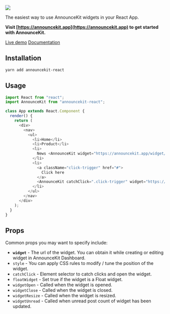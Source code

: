 ![](https://announcekit.app/images/logo@2x.png)

The easiest way to use AnnounceKit widgets in your React App.

**Visit [https://announcekit.app](https://announcekit.app) to get started with AnnounceKit.**

[Live demo](https://announcekit.app/widgets)
[Documentation](https://announcekit.app/docs/reactjs)

## Installation

```sh
yarn add announcekit-react
```

## Usage

```js
import React from "react";
import AnnounceKit from "announcekit-react";

class App extends React.Component {
  render() {
    return (
      <div>
        <nav>
          <ul>
            <li>Home</li>
            <li>Product</li>
            <li>
              News <AnnounceKit widget="https://announcekit.app/widget/eL8Lm" />
            </li>
            <li>
              <a className="click-trigger" href="#">
                Click here
              </a>
              <AnnounceKit catchClick=".click-trigger" widget="https://announcekit.app/widget/eL8Lm" />
            </li>
          </ul>
        </nav>
      </div>
    );
  }
}
```

## Props

Common props you may want to specify include:

- **`widget`** - The url of the widget. You can obtain it while creating or editing widget in AnnounceKit Dashboard.
- `style` - You can apply CSS rules to modify / tune the position of the widget.
- `catchClick` - Element selector to catch clicks and open the widget.
- `floatWidget` - Set true if the widget is a Float widget.
- `widgetOpen` - Called when the widget is opened.
- `widgetClose` - Called when the widget is closed.
- `widgetResize` - Called when the widget is resized.
- `widgetUnread` - Called when unread post count of widget has been updated.
